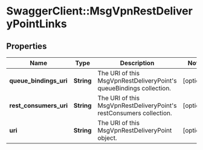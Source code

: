# SwaggerClient::MsgVpnRestDeliveryPointLinks

## Properties
Name | Type | Description | Notes
------------ | ------------- | ------------- | -------------
**queue_bindings_uri** | **String** | The URI of this MsgVpnRestDeliveryPoint&#39;s queueBindings collection. | [optional] 
**rest_consumers_uri** | **String** | The URI of this MsgVpnRestDeliveryPoint&#39;s restConsumers collection. | [optional] 
**uri** | **String** | The URI of this MsgVpnRestDeliveryPoint object. | [optional] 


